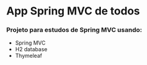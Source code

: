 # App Spring MVC de todos


### Projeto para estudos de Spring MVC usando:
- Spring MVC
- H2 database
- Thymeleaf